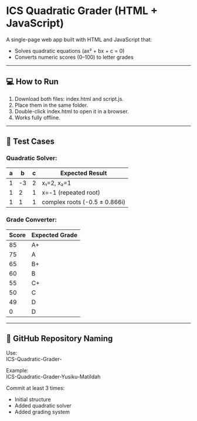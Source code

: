 # ICS Quadratic Grader (HTML + JavaScript)

A single-page web app built with HTML and JavaScript that:

- Solves quadratic equations (ax² + bx + c = 0)
- Converts numeric scores (0–100) to letter grades

---

## 💻 How to Run
1. Download both files: index.html and script.js.
2. Place them in the same folder.
3. Double-click index.html to open it in a browser.
4. Works fully offline.

---

## 🧮 Test Cases

### Quadratic Solver:
| a | b | c | Expected Result |
|---|---|---|----------------|
| 1 | -3 | 2 | x₁=2, x₂=1 |
| 1 | 2 | 1 | x=-1 (repeated root) |
| 1 | 1 | 1 | complex roots (-0.5 ± 0.866i) |

### Grade Converter:
| Score | Expected Grade |
|--------|----------------|
| 85 | A+ |
| 75 | A |
| 65 | B+ |
| 60 | B |
| 55 | C+ |
| 50 | C |
| 49 | D |
| 0 | D |

---

## 🧾 GitHub Repository Naming
Use:  
ICS-Quadratic-Grader-<YourSurname-YourFirstname>

Example:  
ICS-Quadratic-Grader-Yusiku-Matildah

Commit at least 3 times:
- Initial structure  
- Added quadratic solver  
- Added grading system